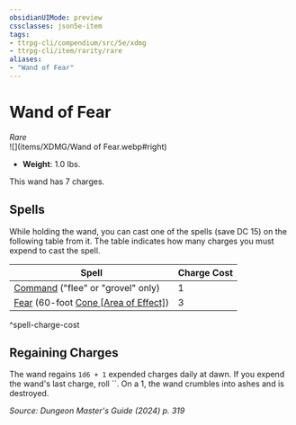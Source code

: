 ```yaml
---
obsidianUIMode: preview
cssclasses: json5e-item
tags:
- ttrpg-cli/compendium/src/5e/xdmg
- ttrpg-cli/item/rarity/rare
aliases: 
- "Wand of Fear"
---
```

# Wand of Fear
*Rare*  
![](items/XDMG/Wand of Fear.webp#right)  

- **Weight**: 1.0 lbs.

This wand has 7 charges.

## Spells

While holding the wand, you can cast one of the spells (save DC 15) on the following table from it. The table indicates how many charges you must expend to cast the spell.

| Spell | Charge Cost |
|-------|-------------|
| [Command](command-xphb.md) ("flee" or "grovel" only) | 1 |
| [Fear](fear-xphb.md) (60-foot [Cone [Area of Effect]](cone-area-of-effect-xphb.md)) | 3 |
^spell-charge-cost

## Regaining Charges

The wand regains `1d6 + 1` expended charges daily at dawn. If you expend the wand's last charge, roll ``. On a 1, the wand crumbles into ashes and is destroyed.

*Source: Dungeon Master's Guide (2024) p. 319*